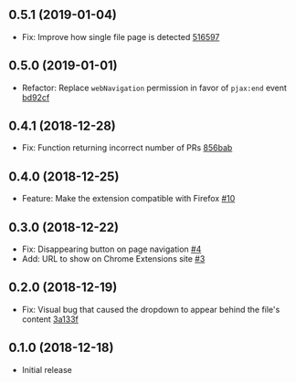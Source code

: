 ## 0.5.1 (2019-01-04)

* Fix: Improve how single file page is detected [516597](https://github.com/dzhavat/potential-changes-for-github/commit/5165970fc66b00d87cef09c162ebd4f8935b6ea9)

## 0.5.0 (2019-01-01)

* Refactor: Replace `webNavigation` permission in favor of `pjax:end` event [bd92cf](https://github.com/dzhavat/potential-changes-for-github/commit/bd92cf54b797da06a4c03b6414460eb0693d2799)

## 0.4.1 (2018-12-28)

* Fix: Function returning incorrect number of PRs [856bab](https://github.com/dzhavat/potential-changes-for-github/commit/856bab3ab60b9b71c887ec59e8f862b0473566a9)

## 0.4.0 (2018-12-25)

* Feature: Make the extension compatible with Firefox [#10](https://github.com/dzhavat/potential-changes-for-github/pull/10)

## 0.3.0 (2018-12-22)

* Fix: Disappearing button on page navigation [#4](https://github.com/dzhavat/potential-changes-for-github/pull/4)
* Add: URL to show on Chrome Extensions site [#3](https://github.com/dzhavat/potential-changes-for-github/pull/3)

## 0.2.0 (2018-12-19)

* Fix: Visual bug that caused the dropdown to appear behind the file's content [3a133f](https://github.com/dzhavat/potential-changes-for-github/commit/3a133f4f9fc58c217330466444c0a5da1759e1e5)

## 0.1.0 (2018-12-18)

* Initial release
